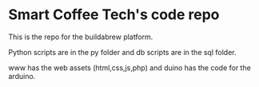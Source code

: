 Smart Coffee Tech's code repo
===

This is the repo for the buildabrew platform. 

Python scripts are in the py folder and db scripts are in the sql folder.

www has the web assets (html,css,js,php) and duino has the code for the arduino.
